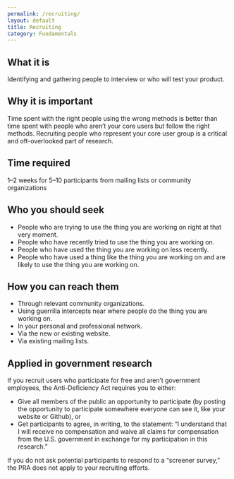 ```yaml
---
permalink: /recruiting/
layout: default
title: Recruiting
category: Fundamentals
---
```


## What it is

Identifying and gathering people to interview or who will test your product.

## Why it is important

Time spent with the right people using the wrong methods is better than time spent with people who aren’t your core users but follow the right methods. Recruiting people who represent your core user group is a critical and oft-overlooked part of research.

## Time required

1–2 weeks for 5–10 participants from mailing lists or community organizations

## Who you should seek

- People who are trying to use the thing you are working on right at that very moment.
- People who have recently tried to use the thing you are working on.
- People who have used the thing you are working on less recently.
- People who have used a thing like the thing you are working on and are likely to use the thing you are working on.

## How you can reach them

- Through relevant community organizations.
- Using guerrilla intercepts near where people do the thing you are working on.
- In your personal and professional network.
- Via the new or existing website.
- Via existing mailing lists.

## Applied in government research

If you recruit users who participate for free and aren’t government employees, the Anti-Deficiency Act requires you to either:

- Give all members of the public an opportunity to participate (by posting the opportunity to participate somewhere everyone can see it, like your website or Github), or
- Get participants to agree, in writing, to the statement: “I understand that I will receive no compensation and waive all claims for compensation from the U.S. government in exchange for my participation in this research.”

If you do not ask potential participants to respond to a “screener survey,” the PRA does not apply to your recruiting efforts.
